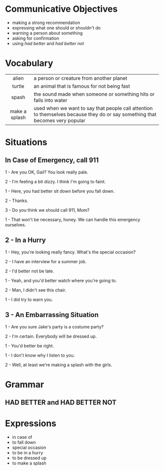 # Communicative Objectives
- making a strong recommendation
- expressing what one should or shouldn't do
- warning a person about something
- asking for confirmation
- using *had better* and *had better not*


# Vocabulary
|||
|:---:|---|
| alien | a person or creature from another planet |
| turtle | an animal that is famous for not being fast |
| spash | the sound made when someone or something hits or falls into water |
| make a splash | used when we want to say that people call attention to themselves because they do or say something that becomes very popular |


# Situations
## In Case of Emergency, call 911
1 - Are you OK, Gail? You look really pale.

2 - I'm feeling a bit dizzy. I think I'm going to faint.

1 - Here, you had better sit down before you fall down.

2 - Thanks.

3 - Do you think we should call 911, Mom?

1 - That won't be necessary, honey. We can handle this emergency ourselves.

## 2 - In a Hurry
1 - Hey, you're looking really fancy. What's the special occasion?

2 - I have an interview for a summer job.

2 - I'd better not be late.

1 - Yeah, and you'd better watch where you're going to.

2 - Man, I didn't see this chair.

1 - I did try to warn you.

## 3 - An Embarrassing Situation
1 - Are you sure Jake's party is a costume party?

2 - I'm certain. Everybody will be dressed up.

1 - You'd better be right.

1 - I don't know why I listen to you.

2 - Well, at least we're making a splash with the girls.


# Grammar
## HAD BETTER  and HAD BETTER NOT


# Expressions
- in case of
- to fall down
- special occasion
- to be in a hurry
- to be dressed up
- to make a splash